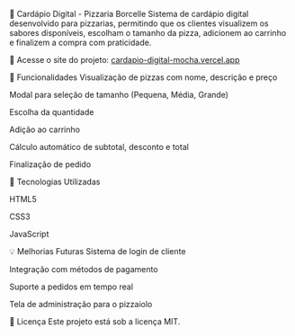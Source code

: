 🍕 Cardápio Digital - Pizzaria Borcelle
Sistema de cardápio digital desenvolvido para pizzarias, permitindo que os clientes visualizem os sabores disponíveis, escolham o tamanho da pizza, adicionem ao carrinho e finalizem a compra com praticidade.

🔗 Acesse o site do projeto:
[cardapio-digital-mocha.vercel.app](https://cardapio-digital-mocha.vercel.app/)

🚀 Funcionalidades
Visualização de pizzas com nome, descrição e preço

Modal para seleção de tamanho (Pequena, Média, Grande)

Escolha da quantidade

Adição ao carrinho

Cálculo automático de subtotal, desconto e total

Finalização de pedido

🧪 Tecnologias Utilizadas

HTML5

CSS3

JavaScript 

💡 Melhorias Futuras
Sistema de login de cliente

Integração com métodos de pagamento

Suporte a pedidos em tempo real

Tela de administração para o pizzaiolo

📄 Licença
Este projeto está sob a licença MIT.
